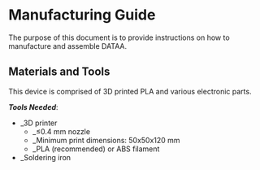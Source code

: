 # Manufacturing Guide
The purpose of this document is to provide instructions on how to manufacture and assemble DATAA.

## Materials and Tools
This device is comprised of 3D printed PLA and various electronic parts.

***Tools Needed***:
* _3D printer
  * _≤0.4 mm nozzle
  * _Minimum print dimensions: 50x50x120 mm
  * _PLA (recommended) or ABS filament
* _Soldering iron
